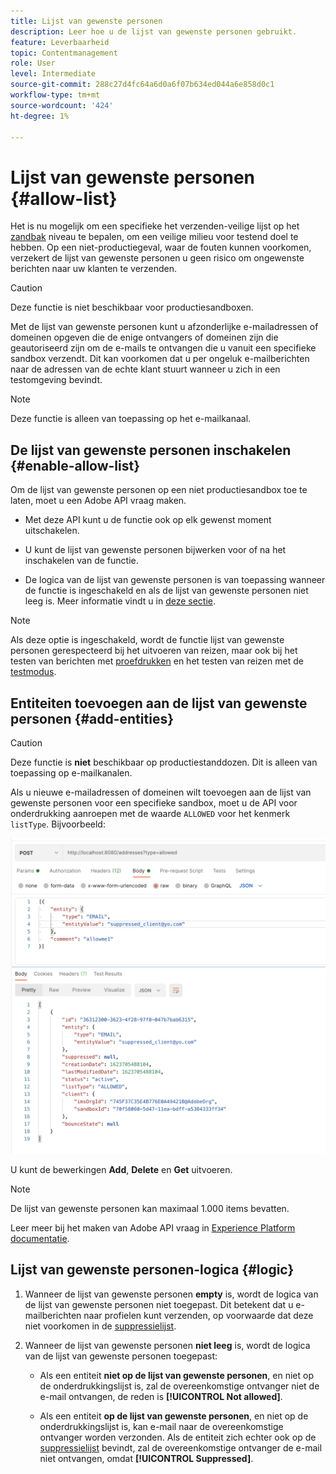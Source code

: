 ```yaml
---
title: Lijst van gewenste personen
description: Leer hoe u de lijst van gewenste personen gebruikt.
feature: Leverbaarheid
topic: Contentmanagement
role: User
level: Intermediate
source-git-commit: 288c27d4fc64a6d0a6f07b634ed044a6e858d0c1
workflow-type: tm+mt
source-wordcount: '424'
ht-degree: 1%

---
```


# Lijst van gewenste personen {#allow-list}

Het is nu mogelijk om een specifieke het verzenden-veilige lijst op het [zandbak](administration/sandboxes.md) niveau te bepalen, om een veilige milieu voor testend doel te hebben. Op een niet-productiegeval, waar de fouten kunnen voorkomen, verzekert de lijst van gewenste personen u geen risico om ongewenste berichten naar uw klanten te verzenden.

>[!CAUTION]
>
>Deze functie is niet beschikbaar voor productiesandboxen.

Met de lijst van gewenste personen kunt u afzonderlijke e-mailadressen of domeinen opgeven die de enige ontvangers of domeinen zijn die geautoriseerd zijn om de e-mails te ontvangen die u vanuit een specifieke sandbox verzendt. Dit kan voorkomen dat u per ongeluk e-mailberichten naar de adressen van de echte klant stuurt wanneer u zich in een testomgeving bevindt.

>[!NOTE]
>
>Deze functie is alleen van toepassing op het e-mailkanaal.

## De lijst van gewenste personen inschakelen {#enable-allow-list}

Om de lijst van gewenste personen op een niet productiesandbox toe te laten, moet u een Adobe API vraag maken.

* Met deze API kunt u de functie ook op elk gewenst moment uitschakelen.

* U kunt de lijst van gewenste personen bijwerken voor of na het inschakelen van de functie.

* De logica van de lijst van gewenste personen is van toepassing wanneer de functie is ingeschakeld en als de lijst van gewenste personen niet leeg is. Meer informatie vindt u in [deze sectie](#logic).

>[!NOTE]
>
>Als deze optie is ingeschakeld, wordt de functie lijst van gewenste personen gerespecteerd bij het uitvoeren van reizen, maar ook bij het testen van berichten met [proefdrukken](preview.md#send-proofs) en het testen van reizen met de [testmodus](building-journeys/testing-the-journey.md).

## Entiteiten toevoegen aan de lijst van gewenste personen {#add-entities}

>[!CAUTION]
>
>Deze functie is **niet** beschikbaar op productiestanddozen. Dit is alleen van toepassing op e-mailkanalen.

Als u nieuwe e-mailadressen of domeinen wilt toevoegen aan de lijst van gewenste personen voor een specifieke sandbox, moet u de API voor onderdrukking aanroepen met de waarde `ALLOWED` voor het kenmerk `listType`. Bijvoorbeeld:

![](assets/allow-list-api.png)

U kunt de bewerkingen **Add**, **Delete** en **Get** uitvoeren.

>[!NOTE]
>
>De lijst van gewenste personen kan maximaal 1.000 items bevatten.

Leer meer bij het maken van Adobe API vraag in [Experience Platform documentatie](https://experienceleague.adobe.com/docs/experience-platform/landing/platform-apis/api-guide.html?lang=en).

## Lijst van gewenste personen-logica {#logic}

<!-- When the allowed list is \[enabled\]\(\add link here\) at the sandbox level using the API call above, the following applies.-->

1. Wanneer de lijst van gewenste personen **empty** is, wordt de logica van de lijst van gewenste personen niet toegepast. Dit betekent dat u e-mailberichten naar profielen kunt verzenden, op voorwaarde dat deze niet voorkomen in de [suppressielijst](suppression-list.md).

1. Wanneer de lijst van gewenste personen **niet leeg** is, wordt de logica van de lijst van gewenste personen toegepast:

   * Als een entiteit **niet op de lijst van gewenste personen**, en niet op de onderdrukkingslijst is, zal de overeenkomstige ontvanger niet de e-mail ontvangen, de reden is **[!UICONTROL Not allowed]**.

   * Als een entiteit **op de lijst van gewenste personen**, en niet op de onderdrukkingslijst is, kan e-mail naar de overeenkomstige ontvanger worden verzonden. Als de entiteit zich echter ook op de [suppressielijst](suppression-list.md) bevindt, zal de overeenkomstige ontvanger de e-mail niet ontvangen, omdat **[!UICONTROL Suppressed]**.




